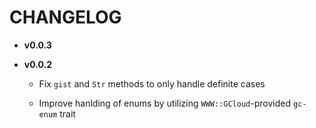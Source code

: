 CHANGELOG
=========

  * **v0.0.3**

  * **v0.0.2**

      * Fix `gist` and `Str` methods to only handle definite cases

      * Improve hanlding of enums by utilizing `WWW::GCloud`-provided `gc-enum` trait

